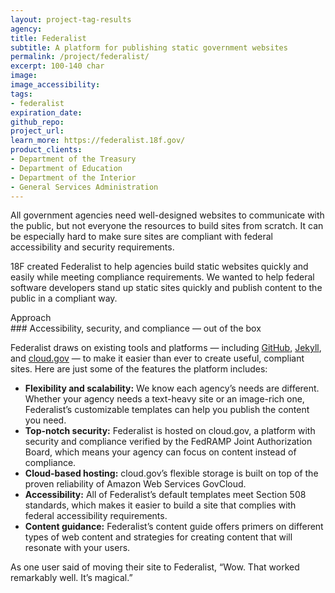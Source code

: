```yaml
---
layout: project-tag-results
agency: 
title: Federalist
subtitle: A platform for publishing static government websites
permalink: /project/federalist/
excerpt: 100-140 char
image: 
image_accessibility: 
tags:
- federalist
expiration_date: 
github_repo: 
project_url: 
learn_more: https://federalist.18f.gov/
product_clients:
- Department of the Treasury
- Department of Education
- Department of the Interior
- General Services Administration
---
```


All government agencies need well-designed websites to communicate with the public, but not everyone the resources to build sites from scratch. It can be especially hard to make sure sites are compliant with federal accessibility and security requirements.

18F created Federalist to help agencies build static websites quickly and easily while meeting compliance requirements. We wanted to help federal software developers stand up static sites quickly and publish content to the public in a compliant way. 

<div class="small-caps">Approach</div>
### Accessibility, security, and compliance — out of the box

Federalist draws on existing tools and platforms — including [GitHub](https://github.com/), [Jekyll](https://jekyllrb.com/), and [cloud.gov](https://cloud.gov/) — to make it easier than ever to create useful, compliant sites. Here are just some of the features the platform includes:

- **Flexibility and scalability:** We know each agency’s needs are different. Whether your agency needs a text-heavy site or an image-rich one, Federalist’s customizable templates can help you publish the content you need.
- **Top-notch security:** Federalist is hosted on cloud.gov, a platform with security and compliance verified by the FedRAMP Joint Authorization Board, which means your agency can focus on content instead of compliance. 
- **Cloud-based hosting:** cloud.gov’s flexible storage is built on top of the proven reliability of Amazon Web Services GovCloud.
- **Accessibility:** All of Federalist’s default templates meet Section 508 standards, which makes it easier to build a site that complies with federal accessibility requirements.
- **Content guidance:** Federalist’s content guide offers primers on different types of web content and strategies for creating content that will resonate with your users.

As one user said of moving their site to Federalist, “Wow. That worked remarkably well. It’s magical.”
